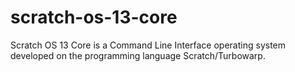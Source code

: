 # scratch-os-13-core
Scratch OS 13 Core is a Command Line Interface operating system developed on the programming language Scratch/Turbowarp.
